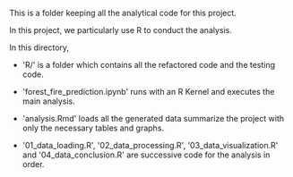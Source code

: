 This is a folder keeping all the analytical code for this project.

In this project, we particularly use R to conduct the analysis. 

In this directory,

- 'R/' is a folder which contains all the refactored code and the testing code.

- 'forest_fire_prediction.ipynb' runs with an R Kernel and executes the main analysis.

- 'analysis.Rmd' loads all the generated data summarize the project with only the necessary tables and graphs. 

- '01_data_loading.R', '02_data_processing.R', '03_data_visualization.R' and '04_data_conclusion.R' are successive code for the analysis in order.
